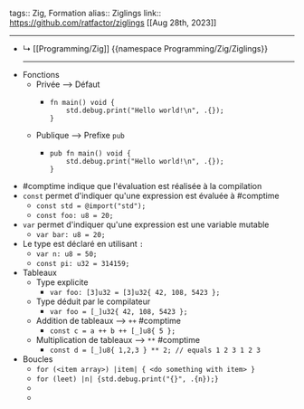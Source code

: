 tags:: Zig, Formation
alias:: Ziglings
link:: https://github.com/ratfactor/ziglings
[[Aug 28th, 2023]]
***

- ↳ [[Programming/Zig]] 
  {{namespace Programming/Zig/Ziglings}}
  ***
- Fonctions
	- Privée --> Défaut
		- ```zig
		  fn main() void {
		      std.debug.print("Hello world!\n", .{});
		  }
		  ```
	- Publique --> Prefixe `pub`
		- ```zig
		  pub fn main() void {
		      std.debug.print("Hello world!\n", .{});
		  }
		  ```
- #comptime indique que l'évaluation est réalisée à la compilation
- `const` permet d'indiquer qu'une expression est évaluée à #comptime
	- `const std = @import("std");`
	- `const foo: u8 = 20;`
- `var` permet d'indiquer qu'une expression est une variable mutable
	- `var bar: u8 = 20;`
- Le type est déclaré en utilisant `:`
	- `var n: u8 = 50;`
	- `const pi: u32 = 314159;`
- Tableaux
	- Type explicite
		- `var foo: [3]u32 = [3]u32{ 42, 108, 5423 };`
	- Type déduit par le compilateur
		- `var foo = [_]u32{ 42, 108, 5423 };`
	- Addition de tableaux --> `++` #comptime
		- `const c = a ++ b ++ [_]u8{ 5 };`
	- Multiplication de tableaux --> `**` #comptime
		- `const d = [_]u8{ 1,2,3 } ** 2; // equals 1 2 3 1 2 3`
- Boucles
	- `for (<item array>) |item| { <do something with item> }`
	- `for (leet) |n| {std.debug.print("{}", .{n});}`
	-
	-